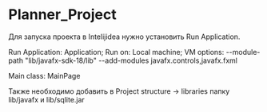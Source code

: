 # Planner_Project
Для запуска проекта в Intelijidea нужно установить Run Application.

Run Application: Application;
Run on: Local machine;
VM options: --module-path "lib/javafx-sdk-18/lib" --add-modules javafx.controls,javafx.fxml

Main class: MainPage

Также необходимо добавить в Project structure -> libraries папку lib/javafx и lib/sqlite.jar
